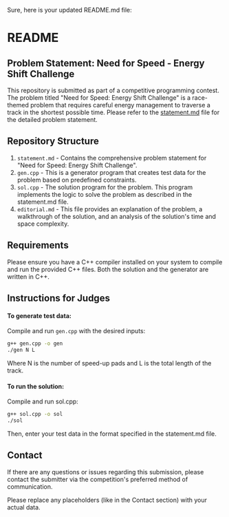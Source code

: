 Sure, here is your updated README.md file:

# README

## Problem Statement: Need for Speed - Energy Shift Challenge

This repository is submitted as part of a competitive programming contest. The problem titled "Need for Speed: Energy Shift Challenge" is a race-themed problem that requires careful energy management to traverse a track in the shortest possible time. Please refer to the [statement.md](statement.md) file for the detailed problem statement.

## Repository Structure

1. `statement.md` - Contains the comprehensive problem statement for "Need for Speed: Energy Shift Challenge".
2. `gen.cpp` - This is a generator program that creates test data for the problem based on predefined constraints.
3. `sol.cpp` - The solution program for the problem. This program implements the logic to solve the problem as described in the statement.md file.
4. `editorial.md` - This file provides an explanation of the problem, a walkthrough of the solution, and an analysis of the solution's time and space complexity.

## Requirements

Please ensure you have a C++ compiler installed on your system to compile and run the provided C++ files. Both the solution and the generator are written in C++.

## Instructions for Judges

#### To generate test data:

Compile and run `gen.cpp` with the desired inputs:

```bash
g++ gen.cpp -o gen
./gen N L
```

Where N is the number of speed-up pads and L is the total length of the track.

#### To run the solution:
Compile and run sol.cpp:

```bash
g++ sol.cpp -o sol
./sol
```

Then, enter your test data in the format specified in the statement.md file.

## Contact
If there are any questions or issues regarding this submission, please contact the submitter via the competition's preferred method of communication.

Please replace any placeholders (like in the Contact section) with your actual data.

